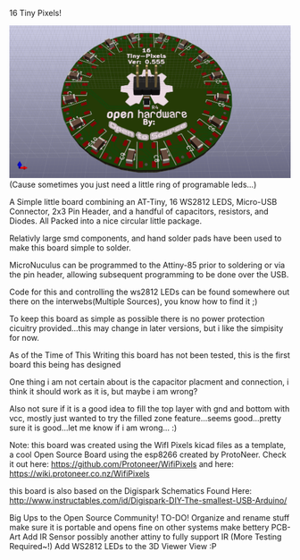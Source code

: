 ﻿16 Tiny Pixels!

![16 Tiny Pixels 3D View](https://raw.githubusercontent.com/SynchronisticSavage/16-Tiny-PIxels/master/16-Tiny-Pixels.png)
(Cause sometimes you just need a little ring of programable leds...)

A Simple little board combining an AT-Tiny, 16 WS2812 LEDS, Micro-USB Connector, 2x3 Pin Header, and a handful of capacitors, resistors, and Diodes. All Packed into a nice circular little package.

Relativly large smd components, and hand solder pads have been used to make this board simple to solder.

MicroNuculus can be programmed to the Attiny-85 prior to soldering or via the pin header, allowing subsequent programming to be done over the USB.

Code for this and controlling the ws2812 LEDs can be found somewhere out there on the interwebs(Multiple Sources), you know how to find it ;)

To keep this board as simple as possible there is no power protection cicuitry provided...this may change in later versions, but i like the simpisity for now.

As of the Time of This Writing this board has not been tested, this is the first board this being has designed

One thing i am not certain about is the capacitor placment and connection, i think it should work as it is, but maybe i am wrong?

Also not sure if it is a good idea to fill the top layer with gnd and bottom with vcc, mostly just wanted to try the filled zone feature...seems good...pretty sure it is good...let me know if i am wrong... :)

Note: this board was created using the WifI Pixels kicad files as a template, a cool Open Source Board using the esp8266 created by ProtoNeer.
Check it out here:
https://github.com/Protoneer/WifiPixels
and here:
https://wiki.protoneer.co.nz/WifiPixels

this board is also based on the Digispark Schematics Found Here:
http://www.instructables.com/id/Digispark-DIY-The-smallest-USB-Arduino/

Big Ups to the Open Source Community!
TO-DO!
Organize and rename stuff
make sure it is portable and opens fine on other systems 
make bettery PCB-Art
Add IR Sensor possibly another attiny to fully support IR (More Testing Required~!)
Add WS2812 LEDs to the 3D Viewer View :P


